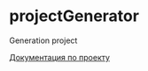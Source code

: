 # projectGenerator
Generation project

[Документация по проекту](https://docs.google.com/document/d/e/2PACX-1vQhR-nvZ8zukGHgWKD2JgR05u0ksnGZoxPNYhIcwd06HBrp7ZoY-gc-nFR97o8mn6KSK7uGqJgqp494/pub)
